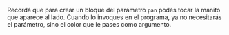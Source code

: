 Recordá que para crear un bloque del parámetro `pan` podés tocar la manito que aparece al lado. Cuando lo invoques en el programa, ya no necesitarás el parámetro, sino el color que le pases como argumento.
